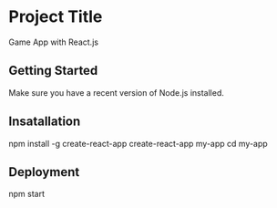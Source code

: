 # Project Title
Game App with React.js


## Getting Started
Make sure you have a recent version of Node.js installed.

## Insatallation
npm install -g create-react-app
create-react-app my-app 
cd my-app

## Deployment
npm start

